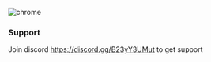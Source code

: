 

![chrome](https://github.com/RoyaleWind/RW_DRAW/assets/61204500/5b281e82-2dd1-4669-9669-dd9172acf41f)

### Support
Join discord https://discord.gg/B23yY3UMut to get support

